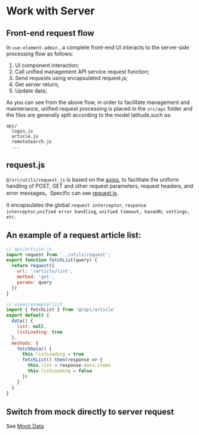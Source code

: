 # Work with Server

## Front-end request flow

In `vue-element-admin` , a complete front-end UI interacts to the server-side processing flow as follows:

1. UI component interaction;
2. Call unified management API service request function;
3. Send requests using encapsulated request.js;
4. Get server return;
5. Update data;

As you can see from the above flow, in order to facilitate management and maintenance, unified request processing is placed in the `src/api` folder and the files are generally split according to the model latitude,such as:

```text
api/
  login.js
  article.js
  remoteSearch.js
  ...
```

## request.js

`@/src/utils/request.js` is based on the [axios](https://github.com/axios/axios), to facilitate the uniform handling of POST, GET and other request parameters, request headers, and error messages。Specific can see [request.js](https://github.com/PanJiaChen/vue-element-admin/blob/master/src/utils/request.js).

It encapsulates the global `request interceptor`, `response interceptor`,`unified error handling`, `unified timeout, baseURL settings, etc.`

## An example of a request article list:

```javascript
// api/article.js
import request from '../utils/request';
export function fetchList(query) {
  return request({
    url: '/article/list',
    method: 'get',
    params: query
  })
}

// views/example/list
import { fetchList } from '@/api/article'
export default {
  data() {
    list: null,
    listLoading: true
  },
  methods: {
    fetchData() {
      this.listLoading = true
      fetchList().then(response => {
        this.list = response.data.items
        this.listLoading = false
      })
    }
  }
}
```

## Switch from mock directly to server request

See [Mock Data](mock-api.md)

